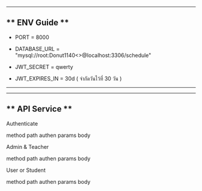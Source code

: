 
----------------------------------------------------------------
## ** ENV Guide **

- PORT = 8000

- DATABASE_URL = "mysql://root:Donut1140<>@localhost:3306/schedule"

- JWT_SECRET = qwerty

- JWT_EXPIRES_IN = 30d ( จำกัดวันไว้ที่ 30 วัน )

----------------------------------------------------------------

----------------------------------------------------------------
## ** API Service **

Authenticate

method          path            authen           params            body

Admin & Teacher

method          path            authen           params            body

User or Student

method          path            authen           params            body

